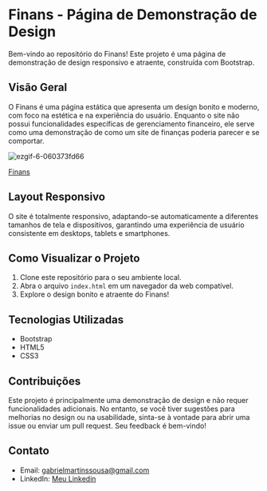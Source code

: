 # Finans - Página de Demonstração de Design

Bem-vindo ao repositório do Finans! Este projeto é uma página de demonstração de design responsivo e atraente, construída com Bootstrap.

## Visão Geral

O Finans é uma página estática que apresenta um design bonito e moderno, com foco na estética e na experiência do usuário. Enquanto o site não possui funcionalidades específicas de gerenciamento financeiro, ele serve como uma demonstração de como um site de finanças poderia parecer e se comportar.

![ezgif-6-060373fd66](https://github.com/Vaconer/Vaconer/assets/106969683/66cd7c09-9d68-4f20-9eed-07d85decc362)

[Finans](https://vaconer.github.io/Finans/)

## Layout Responsivo

O site é totalmente responsivo, adaptando-se automaticamente a diferentes tamanhos de tela e dispositivos, garantindo uma experiência de usuário consistente em desktops, tablets e smartphones.

## Como Visualizar o Projeto

1. Clone este repositório para o seu ambiente local.
2. Abra o arquivo `index.html` em um navegador da web compatível.
3. Explore o design bonito e atraente do Finans!

## Tecnologias Utilizadas

- Bootstrap
- HTML5
- CSS3

## Contribuições

Este projeto é principalmente uma demonstração de design e não requer funcionalidades adicionais. No entanto, se você tiver sugestões para melhorias no design ou na usabilidade, sinta-se à vontade para abrir uma issue ou enviar um pull request. Seu feedback é bem-vindo!

## Contato

- Email: gabrielmartinssousa@gmail.com
- LinkedIn: [Meu Linkedin](https://www.linkedin.com/in/gabriel-martins-3b76b122a/)
